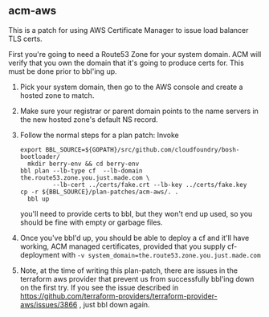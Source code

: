 ## acm-aws

This is a patch for using AWS Certificate Manager to issue load balancer TLS certs.

First you're going to need a Route53 Zone for your system domain. ACM will verify that you own the domain
that it's going to produce certs for. This must be done prior to bbl'ing up.

1. Pick your system domain, then go to the AWS console and create a hosted zone to match.

1. Make sure your registrar or parent domain points to the name servers in the new hosted zone's default NS record.

1. Follow the normal steps for a plan patch: Invoke 
   ```
   export BBL_SOURCE=${GOPATH}/src/github.com/cloudfoundry/bosh-bootloader/
	 mkdir berry-env && cd berry-env
   bbl plan --lb-type cf  --lb-domain the.route53.zone.you.just.made.com \
            --lb-cert ../certs/fake.crt --lb-key ../certs/fake.key
   cp -r ${BBL_SOURCE}/plan-patches/acm-aws/. .
	 bbl up
   ```
   you'll need to provide certs to bbl, but they won't end up used, so you should be fine with empty or garbage files.	

1. Once you've bbl'd up, you should be able to deploy a cf and it'll have working, ACM managed certificates, provided that you
   supply cf-deployment with `-v system_domain=the.route53.zone.you.just.made.com`

1. Note, at the time of writing this plan-patch, there are issues in the terraform aws provider that prevent us from
   successfully bbl'ing down on the first try. If you see the issue described in https://github.com/terraform-providers/terraform-provider-aws/issues/3866 , just bbl down again.

